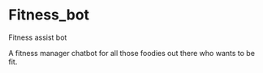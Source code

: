 # Fitness_bot
Fitness assist bot

A fitness manager chatbot for all those foodies out there who wants to be fit.
